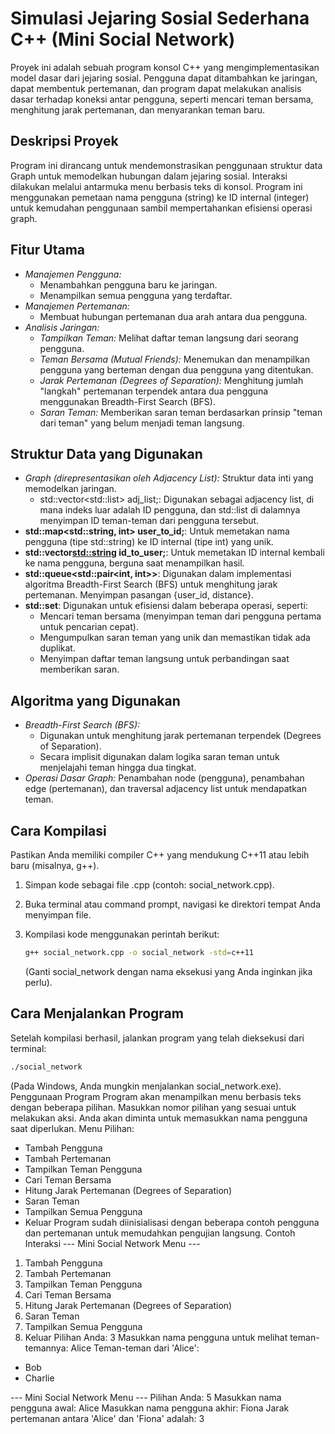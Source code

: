 # Simulasi Jejaring Sosial Sederhana C++ (Mini Social Network)

Proyek ini adalah sebuah program konsol C++ yang mengimplementasikan model dasar dari jejaring sosial. Pengguna dapat ditambahkan ke jaringan, dapat membentuk pertemanan, dan program dapat melakukan analisis dasar terhadap koneksi antar pengguna, seperti mencari teman bersama, menghitung jarak pertemanan, dan menyarankan teman baru.

## Deskripsi Proyek

Program ini dirancang untuk mendemonstrasikan penggunaan struktur data Graph untuk memodelkan hubungan dalam jejaring sosial. Interaksi dilakukan melalui antarmuka menu berbasis teks di konsol. Program ini menggunakan pemetaan nama pengguna (string) ke ID internal (integer) untuk kemudahan penggunaan sambil mempertahankan efisiensi operasi graph.

## Fitur Utama

* *Manajemen Pengguna:*
    * Menambahkan pengguna baru ke jaringan.
    * Menampilkan semua pengguna yang terdaftar.
* *Manajemen Pertemanan:*
    * Membuat hubungan pertemanan dua arah antara dua pengguna.
* *Analisis Jaringan:*
    * *Tampilkan Teman:* Melihat daftar teman langsung dari seorang pengguna.
    * *Teman Bersama (Mutual Friends):* Menemukan dan menampilkan pengguna yang berteman dengan dua pengguna yang ditentukan.
    * *Jarak Pertemanan (Degrees of Separation):* Menghitung jumlah "langkah" pertemanan terpendek antara dua pengguna menggunakan Breadth-First Search (BFS).
    * *Saran Teman:* Memberikan saran teman berdasarkan prinsip "teman dari teman" yang belum menjadi teman langsung.

## Struktur Data yang Digunakan

* *Graph (direpresentasikan oleh Adjacency List):* Struktur data inti yang memodelkan jaringan.
    * std::vector<std::list<int>> adj_list;: Digunakan sebagai adjacency list, di mana indeks luar adalah ID pengguna, dan std::list<int> di dalamnya menyimpan ID teman-teman dari pengguna tersebut.
* **std::map<std::string, int> user_to_id;**: Untuk memetakan nama pengguna (tipe std::string) ke ID internal (tipe int) yang unik.
* **std::vector<std::string> id_to_user;**: Untuk memetakan ID internal kembali ke nama pengguna, berguna saat menampilkan hasil.
* **std::queue<std::pair<int, int>>**: Digunakan dalam implementasi algoritma Breadth-First Search (BFS) untuk menghitung jarak pertemanan. Menyimpan pasangan {user_id, distance}.
* **std::set<int>**: Digunakan untuk efisiensi dalam beberapa operasi, seperti:
    * Mencari teman bersama (menyimpan teman dari pengguna pertama untuk pencarian cepat).
    * Mengumpulkan saran teman yang unik dan memastikan tidak ada duplikat.
    * Menyimpan daftar teman langsung untuk perbandingan saat memberikan saran.

## Algoritma yang Digunakan

* *Breadth-First Search (BFS):*
    * Digunakan untuk menghitung jarak pertemanan terpendek (Degrees of Separation).
    * Secara implisit digunakan dalam logika saran teman untuk menjelajahi teman hingga dua tingkat.
* *Operasi Dasar Graph:* Penambahan node (pengguna), penambahan edge (pertemanan), dan traversal adjacency list untuk mendapatkan teman.

## Cara Kompilasi

Pastikan Anda memiliki compiler C++ yang mendukung C++11 atau lebih baru (misalnya, g++).
1.  Simpan kode sebagai file .cpp (contoh: social_network.cpp).
2.  Buka terminal atau command prompt, navigasi ke direktori tempat Anda menyimpan file.
3.  Kompilasi kode menggunakan perintah berikut:

    ```bash
    g++ social_network.cpp -o social_network -std=c++11
    ```

    (Ganti social_network dengan nama eksekusi yang Anda inginkan jika perlu).

## Cara Menjalankan Program

Setelah kompilasi berhasil, jalankan program yang telah dieksekusi dari terminal:

```bash
./social_network
```
(Pada Windows, Anda mungkin menjalankan social_network.exe).
Penggunaan Program
Program akan menampilkan menu berbasis teks dengan beberapa pilihan. Masukkan nomor pilihan yang sesuai untuk melakukan aksi. Anda akan diminta untuk memasukkan nama pengguna saat diperlukan.
Menu Pilihan:
 * Tambah Pengguna
 * Tambah Pertemanan
 * Tampilkan Teman Pengguna
 * Cari Teman Bersama
 * Hitung Jarak Pertemanan (Degrees of Separation)
 * Saran Teman
 * Tampilkan Semua Pengguna
 * Keluar
Program sudah diinisialisasi dengan beberapa contoh pengguna dan pertemanan untuk memudahkan pengujian langsung.
Contoh Interaksi
--- Mini Social Network Menu ---
1. Tambah Pengguna
2. Tambah Pertemanan
3. Tampilkan Teman Pengguna
4. Cari Teman Bersama
5. Hitung Jarak Pertemanan (Degrees of Separation)
6. Saran Teman
7. Tampilkan Semua Pengguna
0. Keluar
Pilihan Anda: 3
Masukkan nama pengguna untuk melihat teman-temannya: Alice
Teman-teman dari 'Alice':
  - Bob
  - Charlie

--- Mini Social Network Menu ---
Pilihan Anda: 5
Masukkan nama pengguna awal: Alice
Masukkan nama pengguna akhir: Fiona
Jarak pertemanan antara 'Alice' dan 'Fiona' adalah: 3
